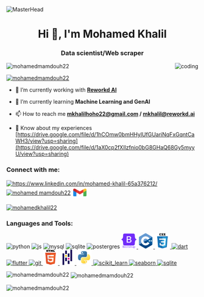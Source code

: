 ![MasterHead](https://mir-s3-cdn-cf.behance.net/project_modules/fs/54b6c068097599.5b50bca476b9b.gif)

<h1 align="center">Hi 👋, I'm Mohamed Khalil</h1>
<h3 align="center">Data scientist/Web scraper</h3>
<img align='right' alt='coding' src='https://raw.githubusercontent.com/TheDudeThatCode/TheDudeThatCode/master/Assets/Developer.gif'/>
<p align="left"> <img src="https://komarev.com/ghpvc/?username=mohamedmamdouh22&label=Profile%20views&color=0e75b6&style=flat" alt="mohamedmamdouh22" /> </p>

<p align="left"> <a href="https://github.com/ryo-ma/github-profile-trophy"><img src="https://github-profile-trophy.vercel.app/?username=mohamedmamdouh22" alt="mohamedmamdouh22" /></a> </p>

- 🔭 I’m currently working with <a href="https://github.com/reworkd/">**Reworkd AI**</a>

- 🌱 I’m currently learning **Machine Learning and GenAI**

- 📫 How to reach me **mkhalilhoho22@gmail.com / mkhalil@reworkd.ai**

- 📄 Know about my experiences [https://drive.google.com/file/d/1hCOmw0bmHHylUfGUariNqFxGqntCaWH3/view?usp=sharing](https://drive.google.com/file/d/1aX0cp2fXIlzfnio0bG8GHaQ68Gy5myyU/view?usp=sharing)

<h3 align="left">Connect with me:</h3>
<p align="left">
<a href="https://www.linkedin.com/in/mohamed-khalil-65a376212/" target="blank"><img align="center" src="https://raw.githubusercontent.com/rahuldkjain/github-profile-readme-generator/master/src/images/icons/Social/linked-in-alt.svg" alt="https://www.linkedin.com/in/mohamed-khalil-65a376212/" height="30" width="40" /></a>
<a href="https://www.kaggle.com/mohamedmamdouh22" target="blank"><img align="center" src="https://raw.githubusercontent.com/rahuldkjain/github-profile-readme-generator/master/src/images/icons/Social/kaggle.svg" alt="mohamed mamdouh22" height="30" width="40" /></a>
<a href="mailto:mkhalil@reworkd.ai" target="blank"><img align="center" src="https://raw.githubusercontent.com/rahuldkjain/github-profile-readme-generator/master/src/images/icons/Social/gmail.svg" alt="mkhalilhoho22@gmail.com" height="30" width="40" /></a>

<a href="https://codeforces.com/profile/mohamedkhalil22" target="blank"><img align="center" src="https://raw.githubusercontent.com/rahuldkjain/github-profile-readme-generator/master/src/images/icons/Social/codeforces.svg" alt="mohamedkhalil22" height="30" width="40" /></a>
</p>

<h3 align="left">Languages and Tools:</h3>
<p align="left"><img src="https://img.shields.io/badge/Python-FFD43B?style=for-the-badge&logo=python&logoColor=blue" alt="python"> <img src="https://img.shields.io/badge/JavaScript-323330?style=for-the-badge&logo=javascript&logoColor=F7DF1E" alt="js"> <img src="https://img.shields.io/badge/MySQL-005C84?style=for-the-badge&logo=mysql&logoColor=white" alt="mysql"> <img src="https://img.shields.io/badge/Sqlite-003B57?style=for-the-badge&logo=sqlite&logoColor=white" alt="sqlite"> <img src="https://img.shields.io/badge/PostgreSQL-316192?style=for-the-badge&logo=postgresql&logoColor=white" alt="postergres"> <a href="https://getbootstrap.com" target="_blank" rel="noreferrer"> <img src="https://raw.githubusercontent.com/devicons/devicon/master/icons/bootstrap/bootstrap-plain-wordmark.svg" alt="bootstrap" width="40" height="40"/> </a> <a href="https://www.w3schools.com/cpp/" target="_blank" rel="noreferrer"> <img src="https://raw.githubusercontent.com/devicons/devicon/master/icons/cplusplus/cplusplus-original.svg" alt="cplusplus" width="40" height="40"/> </a> <a href="https://www.w3schools.com/css/" target="_blank" rel="noreferrer"> <img src="https://raw.githubusercontent.com/devicons/devicon/master/icons/css3/css3-original-wordmark.svg" alt="css3" width="40" height="40"/> </a> <a href="https://dart.dev" target="_blank" rel="noreferrer"> <img src="https://www.vectorlogo.zone/logos/dartlang/dartlang-icon.svg" alt="dart" width="40" height="40"/> </a> <a href="https://flutter.dev" target="_blank" rel="noreferrer"> <img src="https://www.vectorlogo.zone/logos/flutterio/flutterio-icon.svg" alt="flutter" width="40" height="40"/> </a> <a href="https://git-scm.com/" target="_blank" rel="noreferrer"> <img src="https://www.vectorlogo.zone/logos/git-scm/git-scm-icon.svg" alt="git" width="40" height="40"/> </a> <a href="https://www.w3.org/html/" target="_blank" rel="noreferrer"> <img src="https://raw.githubusercontent.com/devicons/devicon/master/icons/html5/html5-original-wordmark.svg" alt="html5" width="40" height="40"/> </a> <a href="https://pandas.pydata.org/" target="_blank" rel="noreferrer"> <img src="https://raw.githubusercontent.com/devicons/devicon/2ae2a900d2f041da66e950e4d48052658d850630/icons/pandas/pandas-original.svg" alt="pandas" width="40" height="40"/> </a> <a href="https://www.python.org" target="_blank" rel="noreferrer"> <img src="https://raw.githubusercontent.com/devicons/devicon/master/icons/python/python-original.svg" alt="python" width="40" height="40"/> </a> <a href="https://scikit-learn.org/" target="_blank" rel="noreferrer"> <img src="https://upload.wikimedia.org/wikipedia/commons/0/05/Scikit_learn_logo_small.svg" alt="scikit_learn" width="40" height="40"/> </a> <a href="https://seaborn.pydata.org/" target="_blank" rel="noreferrer"> <img src="https://seaborn.pydata.org/_images/logo-mark-lightbg.svg" alt="seaborn" width="40" height="40"/> </a> <a href="https://www.sqlite.org/" target="_blank" rel="noreferrer"> <img src="https://www.vectorlogo.zone/logos/sqlite/sqlite-icon.svg" alt="sqlite" width="40" height="40"/> </a>  </a> </p>

<p><img align="left" src="https://github-readme-stats.vercel.app/api/top-langs?username=mohamedmamdouh22&show_icons=true&locale=en&layout=compact" alt="mohamedmamdouh22" /></p>

<p>&nbsp;<img align="center" src="https://github-readme-stats.vercel.app/api?username=mohamedmamdouh22&show_icons=true&locale=en" alt="mohamedmamdouh22" /></p>

<p><img align="center" src="https://github-readme-streak-stats.herokuapp.com/?user=mohamedmamdouh22&" alt="mohamedmamdouh22" /></p>
